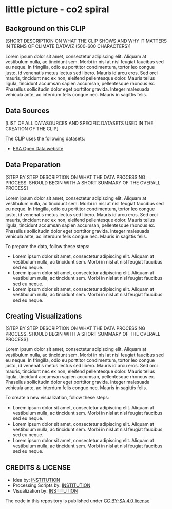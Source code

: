 # little picture - co2 spiral

## Background on this CLIP
[SHORT DESCRIPTION ON WHAT THE CLIP SHOWS AND WHY IT MATTERS IN TERMS OF CLIMATE DATAVIZ (500-600 CHARACTERS)]

Lorem ipsum dolor sit amet, consectetur adipiscing elit. Aliquam at vestibulum nulla, ac tincidunt sem. Morbi in nisl at nisl feugiat faucibus sed eu neque. In fringilla, odio eu porttitor condimentum, tortor leo congue justo, id venenatis metus lectus sed libero. Mauris id arcu eros. Sed orci mauris, tincidunt nec ex non, eleifend pellentesque dolor. Mauris tellus ligula, tincidunt accumsan sapien accumsan, pellentesque rhoncus ex. Phasellus sollicitudin dolor eget porttitor gravida. Integer malesuada vehicula ante, ac interdum felis congue nec. Mauris in sagittis felis. 


## Data Sources
[LIST OF ALL DATASOURCES AND SPECIFIC DATASETS USED IN THE CREATION OF THE CLIP]

The CLIP uses the following datasets:
- [ESA Open Data website](https://climate.esa.int/de/odp/#/dashboard)

## Data Preparation
[STEP BY STEP DESCRIPTION ON WHAT THE DATA PROCESSING PROCESS. SHOULD BEGIN WITH A SHORT SUMMARY OF THE OVERALL PROCESS]

Lorem ipsum dolor sit amet, consectetur adipiscing elit. Aliquam at vestibulum nulla, ac tincidunt sem. Morbi in nisl at nisl feugiat faucibus sed eu neque. In fringilla, odio eu porttitor condimentum, tortor leo congue justo, id venenatis metus lectus sed libero. Mauris id arcu eros. Sed orci mauris, tincidunt nec ex non, eleifend pellentesque dolor. Mauris tellus ligula, tincidunt accumsan sapien accumsan, pellentesque rhoncus ex. Phasellus sollicitudin dolor eget porttitor gravida. Integer malesuada vehicula ante, ac interdum felis congue nec. Mauris in sagittis felis. 

To prepare the data, follow these steps:
- Lorem ipsum dolor sit amet, consectetur adipiscing elit. Aliquam at vestibulum nulla, ac tincidunt sem. Morbi in nisl at nisl feugiat faucibus sed eu neque. 
- Lorem ipsum dolor sit amet, consectetur adipiscing elit. Aliquam at vestibulum nulla, ac tincidunt sem. Morbi in nisl at nisl feugiat faucibus sed eu neque. 
- Lorem ipsum dolor sit amet, consectetur adipiscing elit. Aliquam at vestibulum nulla, ac tincidunt sem. Morbi in nisl at nisl feugiat faucibus sed eu neque. 

## Creating Visualizations
[STEP BY STEP DESCRIPTION ON WHAT THE DATA PROCESSING PROCESS. SHOULD BEGIN WITH A SHORT SUMMARY OF THE OVERALL PROCESS]

Lorem ipsum dolor sit amet, consectetur adipiscing elit. Aliquam at vestibulum nulla, ac tincidunt sem. Morbi in nisl at nisl feugiat faucibus sed eu neque. In fringilla, odio eu porttitor condimentum, tortor leo congue justo, id venenatis metus lectus sed libero. Mauris id arcu eros. Sed orci mauris, tincidunt nec ex non, eleifend pellentesque dolor. Mauris tellus ligula, tincidunt accumsan sapien accumsan, pellentesque rhoncus ex. Phasellus sollicitudin dolor eget porttitor gravida. Integer malesuada vehicula ante, ac interdum felis congue nec. Mauris in sagittis felis. 

To create a new visualization, follow these steps:
- Lorem ipsum dolor sit amet, consectetur adipiscing elit. Aliquam at vestibulum nulla, ac tincidunt sem. Morbi in nisl at nisl feugiat faucibus sed eu neque. 
- Lorem ipsum dolor sit amet, consectetur adipiscing elit. Aliquam at vestibulum nulla, ac tincidunt sem. Morbi in nisl at nisl feugiat faucibus sed eu neque. 
- Lorem ipsum dolor sit amet, consectetur adipiscing elit. Aliquam at vestibulum nulla, ac tincidunt sem. Morbi in nisl at nisl feugiat faucibus sed eu neque. 

## CREDITS & LICENSE
- Idea by: [INSTITUTION](https://climate.esa.int/)
- Processing Scripts by: [INSTITUTION](https://climate.esa.int/)
- Visualization by: [INSTITUTION](https://climate.esa.int/)

The code in this repository is published under [CC BY-SA 4.0 license](https://creativecommons.org/licenses/by-sa/4.0/)
